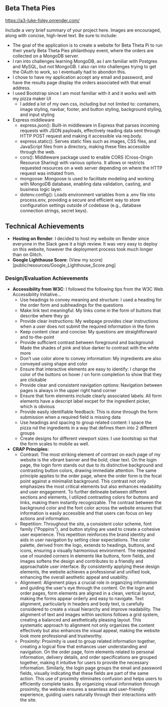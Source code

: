 ## Beta Theta Pies

https://a3-luke-foley.onrender.com/

Include a very brief summary of your project here. Images are encouraged, along with concise, high-level text. Be sure to include:

- The goal of the application is to create a website for Beta Theta Pi to run their yearly Beta Theta Pies philanthopy event, where the orders are collected on a MongoDB server.
- I ran into challenges learning MongoDB, as I am familiar with Postgres and MySQL, but not MongoGB. I also ran into challenges trying to get the OAuth to work, so I eventually had to abondon this.
- I chose to have my application accept any email and password, and have the results page display the orders associated with that email address.
- I used Bootstrap since I am most familiar with it and it works well with my pizza maker UI
  - I added a lot of my own css, including but not limited to: containers, image styling, navbar, footer, and button styling, background styling, and input styling
- Express middleware
  - express.json(): Built-in middleware in Express that parses incoming requests with JSON payloads, effectively reading data sent through HTTP POST request and making it accessible via req.body.
  - express.static(): Serves static files such as images, CSS files, and JavaScript files from a directory, making these files accessible through the web.
  - cors(): Middleware package used to enable CORS (Cross-Origin Resource Sharing) with various options. It allows or restricts requested resources on a web server depending on where the HTTP request was initiated from.
  - mongoose: Mongoose is used to facilitate modeling and working with MongoDB database, enabling data validation, casting, and business logic layer.
  - dotenv.config(): Loads environment variables from a .env file into process.env, providing a secure and efficient way to store configuration settings outside of codebase (e.g., database connection strings, secret keys).

## Technical Achievements
- **Hosting on Render**: I decided to host my website on Render since everyone in the Slack gave it a high review. It was very easy to deploy on this website, however the deployment process took much longer than on Glitch.
- **Google Lighthouse Score**: (View my score)[public/resources/Google_Lighthouse_Score.png]

### Design/Evaluation Achievements
- **Accessibility from W3C**: I followed the following tips from the W3C Web Accessibility Initiative...
  - Use headings to convey meaning and structure: I used a heading for the order form and subheadings for the questions
  - Make link text meaningful: My links come in the form of buttons that describe where they go
  - Provide clear instructions: My webpage provides clear instructions when a user does not submit the required information in the form
  - Keep content clear and concise: My questions are straightforward and to-the-point
  - Provide sufficient contrast between foreground and background: Made the shades of pink and blue darker to contrast with the white more
  - Don’t use color alone to convey information: My ingredients are also conveyed using shape and color 
  - Ensure that interactive elements are easy to identify: I change the color of the buttons on hover / on form completion to show that they are clickable
  - Provide clear and consistent navigation options: Navigation between pages is always in the upper right hand corner
  - Ensure that form elements include clearly associated labels: All form elements have a descript label excpet for the ingredient picker, which is obvious
  - Provide easily identifiable feedback: This is done through the form submission when a required field is missing data
  - Use headings and spacing to group related content: I space the pizza nd the ingredients in a way that defines them into 2 different groups
  - Create designs for different viewport sizes: I use bootstrap so that the form scales to mobile as well.
- **CRAP Principles**:
  - Contrast: The most striking element of contrast on each page of my website is the vibrant banner and the bold, clear text. On the login page, the login form stands out due to its distinctive background and contrasting button colors, drawing immediate attention. The same principle applies to the order page, where the order form is the focal point against a minimalist background. This contrast not only emphasizes the most critical elements but also enhances readability and user engagement. To further delineate between different sections and elements, I utilized contrasting colors for buttons and links, making them instantly recognizable. The contrast between the background color and the font color across the website ensures that information is easily accessible and that users can focus on key actions and information.
  - Repetition: Throughout the site, a consistent color scheme, font family ("Poppins"), and button styling are used to create a cohesive user experience. This repetition reinforces the brand identity and aids in user navigation by setting clear expectations. The color palette, derived from the logo, extends to headings, buttons, and icons, ensuring a visually harmonious environment. The repeated use of rounded corners in elements like buttons, form fields, and images softens the design and contributes to a friendly and approachable user interface. By consistently applying these design elements, the website achieves a professional and unified look, enhancing the overall aesthetic appeal and usability.
  - Alignment: Alignment plays a crucial role in organizing information and guiding the user's eye through the content. On the login and order pages, form elements are aligned in a clean, vertical layout, making the forms appear orderly and easy to navigate. Text alignment, particularly in headers and body text, is carefully considered to create a visual hierarchy and improve readability. The alignment of text and images within sections follows a grid system, creating a balanced and aesthetically pleasing layout. This systematic approach to alignment not only organizes the content effectively but also enhances the visual appeal, making the website look more professional and trustworthy.
  - Proximity: Proximity is used to group related information together, creating a logical flow that enhances user understanding and navigation. On the order page, form elements related to personal information, delivery details, and order specifications are grouped together, making it intuitive for users to provide the necessary information. Similarly, the login page groups the email and password fields, visually indicating that these fields are part of the same action. This use of proximity eliminates confusion and helps users to efficiently complete tasks. By organizing visual information through proximity, the website ensures a seamless and user-friendly experience, guiding users naturally through their interactions with the site.
